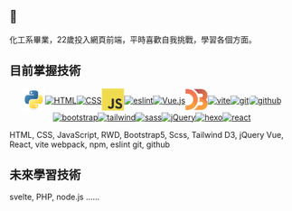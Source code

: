## 👺

化工系畢業，22歲投入網頁前端，平時喜歡自我挑戰，學習各個方面。

## 目前掌握技術

<div style="display: flex; justify-content: center; align-items: center;flex-flow: wrap;">
  <a href="https://www.python.org" rel="nofollow" target="_blank"> <img alt="python" src="https://raw.githubusercontent.com/devicons/devicon/master/icons/python/python-original.svg" width="40" height="40" style="background: #1f3144"> </a>
  <a href="https://developer.mozilla.org/zh-TW/docs/Web/HTML" rel="nofollow" target="_blank"> <img alt="HTML" src="https://image.flaticon.com/icons/png/512/732/732212.png" width="40" height="40"> </a>
  <a href="https://developer.mozilla.org/zh-TW/docs/Web/CSS" rel="nofollow" target="_blank"> <img alt="CSS" src="https://www.kindpng.com/picc/m/464-4640184_css3-png-download-css-icon-transparent-png.png" width="40" height="40"> </a>
  <a href="https://developer.mozilla.org/en-US/docs/Web/JavaScript" rel="nofollow" target="_blank"> <img  alt="javascript" src="https://raw.githubusercontent.com/devicons/devicon/master/icons/javascript/javascript-original.svg" width="40" height="40"> </a>
  <a href="https://eslint.org/" rel="nofollow" target="_blank"> <img alt="eslint" src="https://eslint.bootcss.com/img/favicon.512x512.png" width="40" height="40"> </a>
  <a href="https://v3.vuejs.org/" rel="nofollow" target="_blank"> <img alt="Vue.js" src="https://e7.pngegg.com/pngimages/789/586/png-clipart-gray-and-green-v-vue-js-logo-icons-logos-emojis-tech-companies-thumbnail.png" width="40" height="40"> </a>
  <a href="https://d3js.org/" rel="nofollow" target="_blank"> <img alt="d3js" src="https://raw.githubusercontent.com/devicons/devicon/master/icons/d3js/d3js-original.svg" width="40" height="40"> </a>
  <a href="https://vitejs.dev/" rel="nofollow" target="_blank"> <img alt="vite" src="https://camo.githubusercontent.com/61e102d7c605ff91efedb9d7e47c1c4a07cef59d3e1da202fd74f4772122ca4e/68747470733a2f2f766974656a732e6465762f6c6f676f2e737667" width="40" height="40"> </a>
  <a href="https://git-scm.com/" rel="nofollow" target="_blank"> <img alt="git" src="https://upload.wikimedia.org/wikipedia/commons/thumb/3/3f/Git_icon.svg/97px-Git_icon.svg.png" width="40" height="40"> </a>
  <a href="https://github.com/" rel="nofollow" target="_blank"> <img alt="github" src="https://cdn-icons-png.flaticon.com/512/25/25231.png" width="40" height="40" style="background: #fff;border-radius: 5px;"> </a>
  <a href="https://getbootstrap.com/" rel="nofollow" target="_blank"> <img alt="bootstrap" src="https://i.stack.imgur.com/C9301.png" width="40" height="40"> </a>
  <a href="https://tailwindcss.com/" rel="nofollow" target="_blank"> <img alt="tailwind" src="https://ph-files.imgix.net/8b29079c-7d21-4bfc-8a55-801ddc6cb354.png?auto=format" width="40" height="40"> </a>
  <a href="https://sass-lang.com/" rel="nofollow" target="_blank"> <img alt="sass" src="https://encrypted-tbn0.gstatic.com/images?q=tbn:ANd9GcThkIn3LYMaUnLnXCC9kdExBFx_JCqG8oH9XkOIEe4AxtlPb-oUFHTLCcfeLbSGnlSNO9U&usqp=CAU" width="40" height="40"> </a>
  <a href="https://jquery.com/" rel="nofollow" target="_blank"> <img alt="jQuery" src="https://cdn.icon-icons.com/icons2/2415/PNG/512/jquery_plain_wordmark_logo_icon_146445.png" width="40" height="40" style="background: white"> </a>
  <a href="https://hexo.io/zh-tw/"> <img alt="hexo" src="https://camo.githubusercontent.com/ef340e1dac9f116923a100743a63bc94519945bebe3b65f2a047eecd7e34ab64/68747470733a2f2f7777772e766563746f726c6f676f2e7a6f6e652f6c6f676f732f6865786f696f2f6865786f696f2d69636f6e2e737667" width="40" height="40" data-canonical-src="https://www.vectorlogo.zone/logos/hexoio/hexoio-icon.svg"> </a>
  <a href="https://zh-hant.reactjs.org/" rel="nofollow" target="_blank"> <img alt="react" src="https://cdn.iconscout.com/icon/free/png-256/react-1-282599.png" width="40" height="40"> </a>
</div>

HTML, CSS, JavaScript, RWD, Bootstrap5, Scss, Tailwind
D3, jQuery
Vue, React, vite
webpack, npm, eslint
git, github

## 未來學習技術

svelte, PHP, node.js ......

<!-- ![madneal's github stats](https://github-readme-stats.vercel.app/api?username=madneal&show_icons=true&theme=radical)  -->

<!--
- 🔭 I’m currently working on ...
- 🌱 I’m currently learning ...
- 👯 I’m looking to collaborate on ...
- 🤔 I’m looking for help with ...
- 💬 Ask me about ...
- 📫 How to reach me: ...
- 😄 Pronouns: ...
- ⚡ Fun fact: ...
-->
